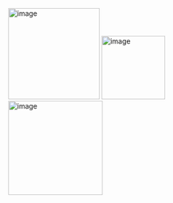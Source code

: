 

<img width="184" alt="image" src="https://github.com/coder-ella/lego/assets/66184276/c3324826-cffb-4f7f-ba5b-e3c6bd95e0a2">

<img width="128" alt="image" src="https://github.com/coder-ella/lego/assets/66184276/3a52e7ed-8800-4d62-acd9-a352e645d482">

<img width="190" alt="image" src="https://github.com/coder-ella/lego/assets/66184276/ade84c22-3caa-4d06-a742-25085fa530eb">
